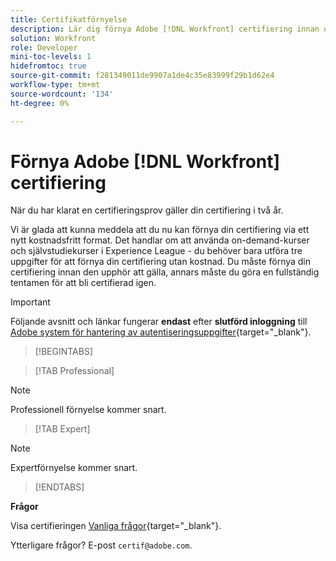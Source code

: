 ```yaml
---
title: Certifikatförnyelse
description: Lär dig förnya Adobe [!DNL Workfront] certifiering innan den upphör att gälla.
solution: Workfront
role: Developer
mini-toc-levels: 1
hidefromtoc: true
source-git-commit: f281349011de9907a1de4c35e83999f29b1d62e4
workflow-type: tm+mt
source-wordcount: '134'
ht-degree: 0%

---
```


# Förnya Adobe [!DNL Workfront] certifiering

När du har klarat en certifieringsprov gäller din certifiering i två år.

Vi är glada att kunna meddela att du nu kan förnya din certifiering via ett nytt kostnadsfritt format. Det handlar om att använda on-demand-kurser och självstudiekurser i Experience League - du behöver bara utföra tre uppgifter för att förnya din certifiering utan kostnad. Du måste förnya din certifiering innan den upphör att gälla, annars måste du göra en fullständig tentamen för att bli certifierad igen.

>[!IMPORTANT]
>
>Följande avsnitt och länkar fungerar **endast** efter **slutförd inloggning** till [Adobe system för hantering av autentiseringsuppgifter](http://www.certmetrics.com/adobe){target="_blank"}.

>[!BEGINTABS]

>[!TAB Professional]

>[!NOTE]
>
>Professionell förnyelse kommer snart.

>[!TAB Expert]

>[!NOTE]
>
>Expertförnyelse kommer snart.

>[!ENDTABS]

**Frågor**

Visa certifieringen [Vanliga frågor](https://experienceleague.adobe.com/docs/certification/certification/faq.html?lang=en){target="_blank"}.

Ytterligare frågor? E-post `certif@adobe.com`.
